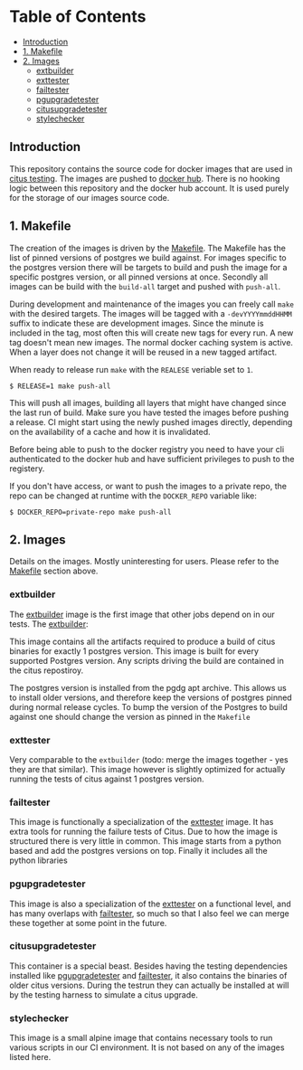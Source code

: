 # Table of Contents

* [Introduction](#Introduction)
* [1. Makefile](#1-makefile)
* [2. Images](#2-images)
  * [extbuilder](#extbuilder)
  * [exttester](#exttester)
  * [failtester](#failtester)
  * [pgupgradetester](#pgupgradetester)
  * [citusupgradetester](#citusupgradetester)
  * [stylechecker](#stylechecker)

## Introduction

This repository contains the source code for docker images that are used in [citus testing](https://github.com/citusdata/citus/blob/master/.github). The images are pushed to [docker hub](https://hub.docker.com/u/citus). There is no hooking logic between this repository and the docker hub account. It is used purely for the storage of our images source code.

## 1. Makefile

The creation of the images is driven by the [Makefile](ci/images/Makefile). The Makefile has the list of pinned versions of postgres we build against. For images specific to the postgres version there will be targets to build and push the image for a specific postgres version, or all pinned versions at once. Secondly all images can be build with the `build-all` target and pushed with `push-all`.

During development and maintenance of the images you can freely call `make` with the desired targets. The images will be tagged with a `-devYYYYmmddHHMM` suffix to indicate these are development images. Since the minute is included in the tag, most often this will create new tags for every run. A new tag doesn't mean new images. The normal docker caching system is active. When a layer does not change it will be reused in a new tagged artifact.

When ready to release run `make` with the `REALESE` veriable set to `1`.

    $ RELEASE=1 make push-all

This will push all images, building all layers that might have changed since the last run of build. Make sure you have tested the images before pushing a release. CI might start using the newly pushed images directly, depending on the availability of a cache and how it is invalidated.

Before being able to push to the docker registry you need to have your cli authenticated to the docker hub and have sufficient privileges to push to the registery.

If you don't have access, or want to push the images to a private repo, the repo can be changed at runtime with the `DOCKER_REPO` variable like:

    $ DOCKER_REPO=private-repo make push-all

## 2. Images

Details on the images. Mostly uninteresting for users. Please refer to the [Makefile](#1-makefile) section above.

### extbuilder

The [extbuilder](https://github.com/citusdata/the-process/tree/master/ci/images/extbuilder) image is the first image that other jobs depend on in our tests. The [extbuilder](https://github.com/citusdata/the-process/tree/master/ci/images/extbuilder):

This image contains all the artifacts required to produce a build of citus binaries for exactly 1 postgres version. This image is built for every supported Postgres version. Any scripts driving the build are contained in the citus repostiroy.

The postgres version is installed from the pgdg apt archive. This allows us to install older versions, and therefore keep the versions of postgres pinned during normal release cycles. To bump the version of the Postgres to build against one should change the version as pinned in the `Makefile`

### exttester

Very comparable to the `extbuilder` (todo: merge the images together - yes they are that similar). This image however is slightly optimized for actually running the tests of citus against 1 postgres version.

### failtester

This image is functionally a specialization of the [exttester](#exttester) image. It has extra tools for running the failure tests of Citus. Due to how the image is structured there is very little in common. This image starts from a python based and add the postgres versions on top. Finally it includes all the python libraries

### pgupgradetester

This image is also a specialization of the [exttester](#exttester) on a functional level, and has many overlaps with [failtester](#failtester), so much so that I also feel we can merge these together at some point in the future.

### citusupgradetester

This container is a special beast. Besides having the testing dependencies installed like [pgupgradetester](#pgupgradetester) and [failtester](#failtester), it also contains the binaries of older citus versions. During the testrun they can actually be installed at will by the testing harness to simulate a citus upgrade.

### stylechecker

This image is a small alpine image that contains necessary tools to run various scripts in our CI environment. It is not based on any of the images listed here.
